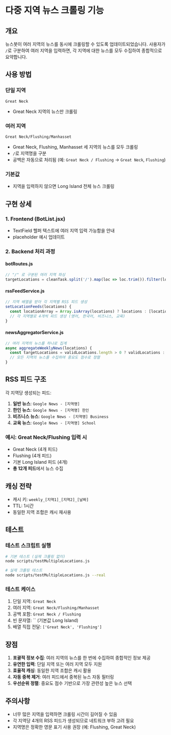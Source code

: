 # 다중 지역 뉴스 크롤링 기능

## 개요
뉴스봇이 여러 지역의 뉴스를 동시에 크롤링할 수 있도록 업데이트되었습니다. 사용자가 `/`로 구분하여 여러 지역을 입력하면, 각 지역에 대한 뉴스를 모두 수집하여 종합적으로 요약합니다.

## 사용 방법

### 단일 지역
```
Great Neck
```
- Great Neck 지역의 뉴스만 크롤링

### 여러 지역
```
Great Neck/Flushing/Manhasset
```
- Great Neck, Flushing, Manhasset 세 지역의 뉴스를 모두 크롤링
- `/`로 지역명을 구분
- 공백은 자동으로 처리됨 (예: `Great Neck / Flushing` → `Great Neck`, `Flushing`)

### 기본값
- 지역을 입력하지 않으면 Long Island 전체 뉴스 크롤링

## 구현 상세

### 1. Frontend (BotList.jsx)
- TextField 헬퍼 텍스트에 여러 지역 입력 가능함을 안내
- placeholder 예시 업데이트

### 2. Backend 처리 과정

#### botRoutes.js
```javascript
// "/" 로 구분된 여러 지역 파싱
targetLocations = cleanTask.split('/').map(loc => loc.trim()).filter(loc => loc);
```

#### rssFeedService.js
```javascript
// 지역 배열을 받아 각 지역별 RSS 피드 생성
setLocationFeeds(locations) {
  const locationArray = Array.isArray(locations) ? locations : [locations];
  // 각 지역별로 4개씩 피드 생성 (영어, 한국어, 비즈니스, 교육)
}
```

#### newsAggregatorService.js
```javascript
// 여러 지역의 뉴스를 하나로 집계
async aggregateWeeklyNews(locations) {
  const targetLocations = validLocations.length > 0 ? validLocations : ['Long Island'];
  // 모든 지역의 뉴스를 수집하여 중요도 점수로 정렬
}
```

## RSS 피드 구조

각 지역당 생성되는 피드:
1. **일반 뉴스**: `Google News - [지역명]`
2. **한인 뉴스**: `Google News - [지역명] 한인`
3. **비즈니스 뉴스**: `Google News - [지역명] Business`
4. **교육 뉴스**: `Google News - [지역명] School`

### 예시: Great Neck/Flushing 입력 시
- Great Neck (4개 피드)
- Flushing (4개 피드)
- 기본 Long Island 피드 (4개)
- **총 12개 피드**에서 뉴스 수집

## 캐싱 전략

- 캐시 키: `weekly_[지역1]_[지역2]_[날짜]`
- TTL: 1시간
- 동일한 지역 조합은 캐시 재사용

## 테스트

### 테스트 스크립트 실행
```bash
# 기본 테스트 (실제 크롤링 없이)
node scripts/testMultipleLocations.js

# 실제 크롤링 테스트
node scripts/testMultipleLocations.js --real
```

### 테스트 케이스
1. 단일 지역: `Great Neck`
2. 여러 지역: `Great Neck/Flushing/Manhasset`
3. 공백 포함: ` Great Neck / Flushing `
4. 빈 문자열: `` (기본값 Long Island)
5. 배열 직접 전달: `['Great Neck', 'Flushing']`

## 장점

1. **포괄적 정보 수집**: 여러 지역의 뉴스를 한 번에 수집하여 종합적인 정보 제공
2. **유연한 입력**: 단일 지역 또는 여러 지역 모두 지원
3. **효율적 캐싱**: 동일한 지역 조합은 캐시 활용
4. **자동 중복 제거**: 여러 피드에서 중복된 뉴스 자동 필터링
5. **우선순위 정렬**: 중요도 점수 기반으로 가장 관련성 높은 뉴스 선택

## 주의사항

- 너무 많은 지역을 입력하면 크롤링 시간이 길어질 수 있음
- 각 지역당 4개의 RSS 피드가 생성되므로 네트워크 부하 고려 필요
- 지역명은 정확한 영문 표기 사용 권장 (예: Flushing, Great Neck)